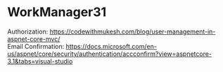 # WorkManager31
Authorization: https://codewithmukesh.com/blog/user-management-in-aspnet-core-mvc/<br />
Email Confirmation: https://docs.microsoft.com/en-us/aspnet/core/security/authentication/accconfirm?view=aspnetcore-3.1&tabs=visual-studio
